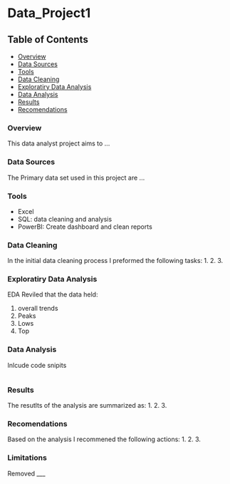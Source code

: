 # Data_Project1

## Table of Contents
- [Overview](#overview)
- [Data Sources](#Data-Sources)
- [Tools](#Tools)
- [Data Cleaning](#Data-Cleaning)
- [Exploratiry Data Analysis](#Exploratiry-Data-Analysis)
- [Data Analysis](#Data-Analysis)
- [Results](#Results)
- [Recomendations](#Recomendations)

### Overview
This data analyst project aims to ...

### Data Sources
The Primary data set used in this project are ...

### Tools

- Excel
- SQL: data cleaning and analysis
- PowerBI: Create dashboard and clean reports

### Data Cleaning
In the initial data cleaning process I preformed the following tasks:
1.
2.
3.

### Exploratiry Data Analysis
EDA Reviled that the data held:
1. overall trends
2. Peaks
3. Lows
4. Top

### Data Analysis
Inlcude code snipits 
```
```

### Results
The resutlts of the analysis are summarized as:
1.
2.
3.

### Recomendations
Based on the analysis I recommened the following actions:
1.
2.
3.

### Limitations
Removed ___




